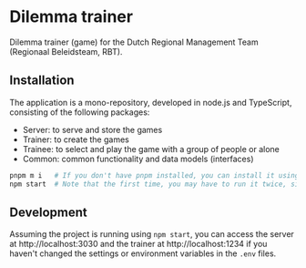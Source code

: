 # Dilemma trainer

Dilemma trainer (game) for the Dutch Regional Management Team (Regionaal Beleidsteam, RBT).

## Installation

The application is a mono-repository, developed in node.js and TypeScript, consisting of the following packages:

- Server: to serve and store the games
- Trainer: to create the games
- Trainee: to select and play the game with a group of people or alone
- Common: common functionality and data models (interfaces)

```bash
pnpm m i   # If you don't have pnpm installed, you can install it using `npm i -g pnpm`
npm start  # Note that the first time, you may have to run it twice, since the models haven't been built yet
```

## Development

Assuming the project is running using `npm start`, you can access the server at http://localhost:3030 and the trainer at http://localhost:1234 if you haven't changed the settings or environment variables in the `.env` files.
